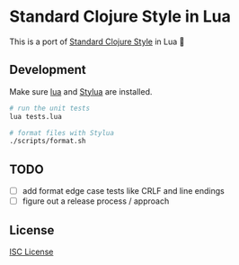 # Standard Clojure Style in Lua

This is a port of [Standard Clojure Style] in Lua 🌙

[Standard Clojure Style]:https://github.com/oakmac/standard-clojure-style-js

## Development

Make sure [lua] and [Stylua] are installed.

```sh
# run the unit tests
lua tests.lua

# format files with Stylua
./scripts/format.sh
```

[lua]:https://lua.org/
[StyLua]:https://github.com/JohnnyMorganz/StyLua

## TODO

- [ ] add format edge case tests like CRLF and line endings
- [ ] figure out a release process / approach

## License

[ISC License](LICENSE.md)
